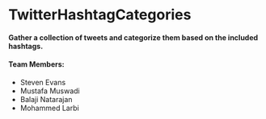 # TwitterHashtagCategories
#### Gather a collection of tweets and categorize them based on the included hashtags.
#### Team Members:
  * Steven Evans
  * Mustafa Muswadi
  * Balaji Natarajan 
  * Mohammed Larbi
